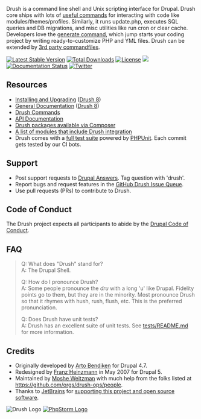 Drush is a command line shell and Unix scripting interface for Drupal. Drush core ships with lots of [useful commands](commands/10.x/all.md) for interacting with code like modules/themes/profiles. Similarly, it runs update.php, executes SQL queries and DB migrations, and misc utilities like run cron or clear cache. Developers love the [generate command](commands/10.x/generate.md), which jump starts your coding project by writing ready-to-customize PHP and YML files. Drush can be extended by [3rd party commandfiles](https://www.drupal.org/project/project_module?f[2]=im_vid_3%3A4654).

[![Latest Stable Version](https://poser.pugx.org/drush/drush/v/stable.png)](https://packagist.org/packages/drush/drush) [![Total Downloads](https://poser.pugx.org/drush/drush/downloads.png)](https://packagist.org/packages/drush/drush) [![License](https://poser.pugx.org/drush/drush/license.png)](https://packagist.org/packages/drush/drush) <a href="https://circleci.com/gh/drush-ops/drush"><img src="https://circleci.com/gh/drush-ops/drush.svg?style=shield"></a> [![Documentation Status](https://readthedocs.org/projects/drush/badge/?version=master)](https://readthedocs.org/projects/drush/?badge=master) [![Twitter](https://img.shields.io/badge/Twitter-%40DrushCli-blue.svg)](https://twitter.com/intent/user?screen_name=DrushCli)

Resources
-----------
* [Installing and Upgrading](install.md) ([Drush 8](https://docs.drush.org/en/8.x/install/))
* [General Documentation](usage.md) ([Drush 8](https://docs.drush.org/en/8.x/install/))
* [Drush Commands](commands/10.x/all.md)
* [API Documentation](/api/master/index.html)
* [Drush packages available via Composer](https://packagist.org/search/?type=drupal-drush)
* [A list of modules that include Drush integration](https://www.drupal.org/project/project_module?f[2]=im_vid_3%3A4654&solrsort=ds_project_latest_release+desc)
* Drush comes with a [full test suite](https://github.com/drush-ops/drush/blob/master/tests/README.md) powered by [PHPUnit](https://github.com/sebastianbergmann/phpunit). Each commit gets tested by our CI bots.

Support
-----------
* Post support requests to [Drupal Answers](http://drupal.stackexchange.com/questions/tagged/drush). Tag question with 'drush'.
* Report bugs and request features in the [GitHub Drush Issue Queue](https://github.com/drush-ops/drush/issues).
* Use pull requests (PRs) to contribute to Drush.

Code of Conduct
---------------
The Drush project expects all participants to abide by the [Drupal Code of Conduct](https://www.drupal.org/dcoc).

FAQ
------

>  Q: What does "Drush" stand for?<br>
>  A: The Drupal Shell.
>
>  Q: How do I pronounce Drush?<br>
>  A: Some people pronounce the *dru* with a long 'u' like Dr*u*pal. Fidelity points
>     go to them, but they are in the minority. Most pronounce Drush so that it
>     rhymes with hush, rush, flush, etc. This is the preferred pronunciation.
>
>  Q: Does Drush have unit tests?<br>
>  A: Drush has an excellent suite of unit tests. See
> [tests/README.md](https://github.com/drush-ops/drush/blob/master/tests/README.md) for more information.


Credits
-----------

* Originally developed by [Arto Bendiken](http://bendiken.net) for Drupal 4.7.
* Redesigned by [Franz Heinzmann](http://unbiskant.org) in May 2007 for Drupal 5.
* Maintained by [Moshe Weitzman](http://drupal.org/moshe) with much help from
  the folks listed at https://github.com/orgs/drush-ops/people.
* Thanks to [JetBrains](https://www.jetbrains.com) for [supporting this project and open source software](https://www.jetbrains.com/buy/opensource/).

![Drush Logo](img/drush_logo-black.png)
[![PhpStorm Logo](img/icon_PhpStorm.png)](https://www.jetbrains.com/phpstorm/)
